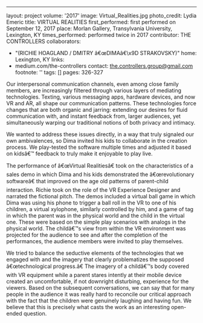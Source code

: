 ---
layout: project
volume: '2017'
image: Virtual_Realities.jpg
photo_credit: Lydia Emeric
title: VIRTUAL REALITIES
first_performed: first performed on September 12, 2017
place: Morlan Gallery, Transylvania University, Lexington, KY
times_performed: performed twice in 2017
contributor: THE CONTROLLERS
collaborators:
- "(RICHIE HOAGLAND / DMITRY â€œDIMAâ€\x9D STRAKOVSKY)"
home: Lexington, KY
links:
- medium.com/the-controllers
contact: the.controllers.group@gmail.com
footnote: ''
tags: []
pages: 326-327



Our interpersonal communication channels, even among close family members, are increasingly filtered through various layers of mediating technologies. Texting, various messaging apps, hardware devices, and now VR and AR, all shape our communication patterns. These technologies force changes that are both organic and jarring: extending our desires for fluid communication with, and instant feedback from, larger audiences, yet simultaneously warping our traditional notions of both privacy and intimacy.

We wanted to address these issues directly, in a way that truly signaled our own ambivalences, so Dima invited his kids to collaborate in the creation process. We play-tested the software multiple times and adjusted it based on kidsâ€™ feedback to truly make it enjoyable to play live.

The performance of â€œVirtual Realitiesâ€ took on the characteristics of a sales demo in which Dima and his kids demonstrated the â€œrevolutionary softwareâ€ that improved on the age old patterns of parent-child interaction. Richie took on the role of the VR Experience Designer and narrated the fictional pitch. The demos included a virtual ball game in which Dima was using his phone to trigger a ball roll in the VR to one of his children, a virtual xylophone, similarly controlled by him, and a game of tag in which the parent was in the physical world and the child in the virtual one. These were based on the simple play scenarios with analogs in the physical world. The childâ€™s view from within the VR environment was projected for the audience to see and after the completion of the performances, the audience members were invited to play themselves.

We tried to balance the seductive elements of the technologies that we engaged with and the imagery that clearly problematizes the supposed â€œtechnological progress.â€ The imagery of a childâ€™s body covered with VR equipment while a parent stares intently at their mobile device created an uncomfortable, if not downright disturbing, experience for the viewers. Based on the subsequent conversations, we can say that for many people in the audience it was really hard to reconcile our critical approach with the fact that the children were genuinely laughing and having fun. We believe that this is precisely what casts the work as an interesting open-ended question.
